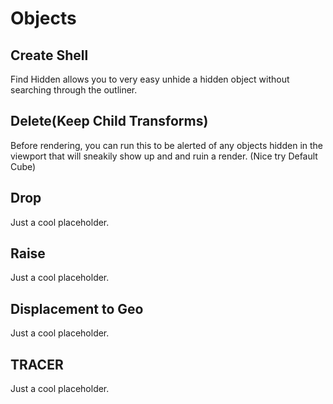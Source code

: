 # Objects



## Create Shell

Find Hidden allows you to very easy unhide a hidden object without searching through the outliner.

## Delete(Keep Child Transforms)

Before rendering, you can run this to be alerted of any objects hidden in the viewport that will
sneakily show up and and ruin a render. (Nice try Default Cube)

## Drop

Just a cool placeholder.

## Raise

Just a cool placeholder.

## Displacement to Geo

Just a cool placeholder.

## TRACER

Just a cool placeholder.